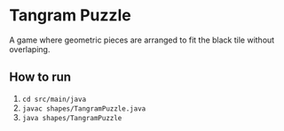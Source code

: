 # Tangram Puzzle


A game where geometric pieces are arranged to fit the black tile without overlaping.


## How to run
1. `cd src/main/java`
2. `javac shapes/TangramPuzzle.java`
3. `java shapes/TangramPuzzle`
